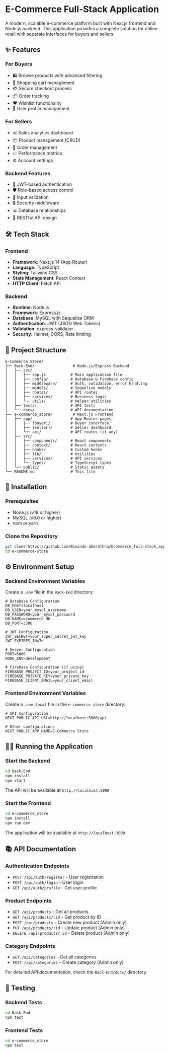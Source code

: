 # E-Commerce Full-Stack Application

A modern, scalable e-commerce platform built with Next.js frontend and Node.js backend. This application provides a complete solution for online retail with separate interfaces for buyers and sellers.


## ✨ Features

### For Buyers
- 🛍️ Browse products with advanced filtering
- 🛒 Shopping cart management
- 💳 Secure checkout process
- 📦 Order tracking
- ❤️ Wishlist functionality
- 👤 User profile management

### For Sellers
- 📊 Sales analytics dashboard
- 📦 Product management (CRUD)
- 🔄 Order management
- 📈 Performance metrics
- ⚙️ Account settings

### Backend Features
- 🔐 JWT-based authentication
- 🛡️ Role-based access control
- 📝 Input validation
- 🔒 Security middleware
- 📊 Database relationships
- 🚀 RESTful API design

## 🛠️ Tech Stack

### Frontend
- **Framework**: Next.js 14 (App Router)
- **Language**: TypeScript
- **Styling**: Tailwind CSS
- **State Management**: React Context
- **HTTP Client**: Fetch API

### Backend
- **Runtime**: Node.js
- **Framework**: Express.js
- **Database**: MySQL with Sequelize ORM
- **Authentication**: JWT (JSON Web Tokens)
- **Validation**: express-validator
- **Security**: Helmet, CORS, Rate limiting

## 📁 Project Structure

```
E-Commerce Store/
├── Back-End/                 # Node.js/Express Backend
│   ├── src/
│   │   ├── app.js           # Main application file
│   │   ├── config/          # Database & Firebase config
│   │   ├── middleware/      # Auth, validation, error handling
│   │   ├── models/          # Sequelize models
│   │   ├── routes/          # API routes
│   │   ├── services/        # Business logic
│   │   └── utils/           # Helper utilities
│   ├── tests/               # API tests
│   └── docs/                # API documentation
├── e-commerce_store/         # Next.js Frontend
│   ├── app/                 # App Router pages
│   │   ├── (buyer)/         # Buyer interface
│   │   ├── (seller)/        # Seller dashboard
│   │   └── api/             # API routes (if any)
│   ├── src/
│   │   ├── components/      # React components
│   │   ├── context/         # React contexts
│   │   ├── hooks/           # Custom hooks
│   │   ├── lib/             # Utilities
│   │   ├── services/        # API services
│   │   └── types/           # TypeScript types
│   └── public/              # Static assets
└── README.md                # This file
```

## 🚀 Installation

### Prerequisites
- Node.js (v18 or higher)
- MySQL (v8.0 or higher)
- npm or yarn

### Clone the Repository
```bash
git clone https://github.com/Bimindu-aberathna/Ecommerce_full-stack_app.git
cd e-commerce-store
```

## ⚙️ Environment Setup

### Backend Environment Variables
Create a `.env` file in the `Back-End` directory:

```env
# Database Configuration
DB_HOST=localhost
DB_USER=your_mysql_username
DB_PASSWORD=your_mysql_password
DB_NAME=ecommerce_db
DB_PORT=3306

# JWT Configuration
JWT_SECRET=your_super_secret_jwt_key
JWT_EXPIRES_IN=7d

# Server Configuration
PORT=5000
NODE_ENV=development

# Firebase Configuration (if using)
FIREBASE_PROJECT_ID=your_project_id
FIREBASE_PRIVATE_KEY=your_private_key
FIREBASE_CLIENT_EMAIL=your_client_email
```

### Frontend Environment Variables
Create a `.env.local` file in the `e-commerce_store` directory:

```env
# API Configuration
NEXT_PUBLIC_API_URL=http://localhost:5000/api

# Other configurations
NEXT_PUBLIC_APP_NAME=E-Commerce Store
```

## 🏃‍♂️ Running the Application

### Start the Backend
```bash
cd Back-End
npm install
npm start
```
The API will be available at `http://localhost:5000`

### Start the Frontend
```bash
cd e-commerce_store
npm install
npm run dev
```
The application will be available at `http://localhost:3000`

## 📚 API Documentation

### Authentication Endpoints
- `POST /api/auth/register` - User registration
- `POST /api/auth/login` - User login
- `GET /api/auth/profile` - Get user profile

### Product Endpoints
- `GET /api/products` - Get all products
- `GET /api/products/:id` - Get product by ID
- `POST /api/products` - Create new product (Admin only)
- `PUT /api/products/:id` - Update product (Admin only)
- `DELETE /api/products/:id` - Delete product (Admin only)

### Category Endpoints
- `GET /api/categories` - Get all categories
- `POST /api/categories` - Create category (Admin only)

For detailed API documentation, check the `Back-End/docs/` directory.

## 🧪 Testing

### Backend Tests
```bash
cd Back-End
npm test
```

### Frontend Tests
```bash
cd e-commerce_store
npm test
```

